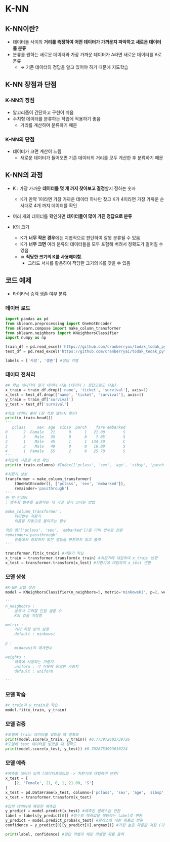 # K-NN

## K-NN이란?

- 데이터들 사이의 **거리를 측정하여 어떤 데이터가 가까운지 파악하고 새로운 데이터를 분류**
- 분류를 원하는 새로운 데이터와 가장 가까운 데이터가 A라면 새로운 데이터를 A로 분류
    - ⇒ 기존 데이터의 정답을 알고 있어야 하기 때문에 지도학습

## K-NN 장점과 단점

### K-NN의 장점

- 알고리즘이 간단하고 구현이 쉬움
- 수치형 데이터를 분류하는 작업에 적용하기 좋음
    - 거리를 계산하여 분류하기 때문

### K-NN의 단점

- 데이터가 크면 계산이 느림
    - 새로운 데이터가 들어오면 기존 데이터의 거리를 모두 계산한 후 분류하기 때문

## K-NN의 과정

- K : 가장 가까운 **데이터를 몇 개 까지 찾아보고 결정**할지 정하는 숫자
    - K가 만약 1이라면 가장 가까운 데이터 하나만 찾고 K가 4이라면 가장 가까운 순서대로 4개 까지 데이터를 확인
- 여러 개의 데이터를 확인하면 **데이터들이 많이 가진 정답으로 분류**

- K의 크기
    - K가 **너무 작은 경우**에는 지엽적으로 판단하여 잘못 분류될 수 있음
    - K가 **너무 크면** 여러 분류의 데이터들을 모두 포함해 버려서 정확도가 떨어질 수 있음
    - ⇒ **적당한 크기의 K를 사용해야함.**
        - 그리드 서치를 활용하여 적당한 크기의 K를 찾을 수 있음

## 코드 예제

- 타이타닉 승객 생존 여부 분류

### 데이터 로드

```python
import pandas as pd
from sklearn.preprocessing import OneHotEncoder
from sklearn.compose import make_column_transformer
from sklearn.neighbors import KNeighborsClassifier
import numpy as np

train_df = pd.read_excel('https://github.com/cranberryai/todak_todak_python/blob/master/machine_learning/binary_classification/%E1%84%90%E1%85%A1%E1%84%8B%E1%85%B5%E1%84%90%E1%85%A1%E1%84%82%E1%85%B5%E1%86%A8_b0fdSDZ.xlsx?raw=true', sheet_name='train')
test_df = pd.read_excel('https://github.com/cranberryai/todak_todak_python/blob/master/machine_learning/binary_classification/%E1%84%90%E1%85%A1%E1%84%8B%E1%85%B5%E1%84%90%E1%85%A1%E1%84%82%E1%85%B5%E1%86%A8_b0fdSDZ.xlsx?raw=true', sheet_name='test')

labels = ['사망', '생존'] #정답 라벨
```

### 데이터 전처리

```python
## 학습 데이터와 평가 데이터 나눔 (데이터 / 정답으로도 나눔)
x_train = train_df.drop(['name', 'ticket', 'survival'], axis=1)
x_test = test_df.drop(['name', 'ticket', 'survival'], axis=1)
y_train = train_df['survival']
y_test = test_df['survival']

#학습 데이터 출력 (잘 적용 됐는지 확인)
print(x_train.head()) 
'''
   pclass     sex  age  sibsp  parch    fare embarked
0       2  Female   21      0      1   21.00        S
1       3    Male   35      0      0    7.05        S
2       1    Male   45      1      1  134.50        C
3       2    Male   40      0      0   16.00        S
4       1  Female   55      2      0   25.70        S
'''
#학습에 사용할 속성 확인
print(x_train.columns) #Index(['pclass', 'sex', 'age', 'sibsp', 'parch', 'fare', 'embarked'], dtype='object')

#치환기 생성
transformer = make_column_transformer(
    (OneHotEncoder(), ['pclass', 'sex', 'embarked']),
    remainder='passthrough')
'''
원-핫-인코딩
: 범주형 변수를 표현하는 데 가장 널리 쓰이는 방법

make_column_transformer : 
    더미변수 치환기
    이름을 자동으로 붙여주는 함수

적은 행(['pclass', 'sex', 'embarked'])을 더미 변수로 전환
remainder='passthrough'
    튜플에서 정의하지 않은 열들을 변환하지 않고 출력
'''

transformer.fit(x_train) #치환기 학습
x_train = transformer.transform(x_train) #치환기에 대입하여 x_train 변환
x_test = transformer.transform(x_test) #치환기에 대입하여 x_test 변환
```

### 모델 생성

```python
#K-NN 모델 생성
model = KNeighborsClassifier(n_neighbors=5, metric='minkowski', p=2, weights='uniform')

'''
n_neighobrs : 
    분류시 고려할 인접 샘플 수
    K의 값을 지정함

metric : 
    거리 측정 방식 설정
    default : minkowsi 

p : 
    minkowsi의 매개변수

weights : 
    예측에 사용하는 가중치
    uniform : 각 이웃에 동일한 가중치
    default : uniform 
    
'''
```

### 모델 학습

```python
#x_train과 y_train로 학습
model.fit(x_train, y_train)
```

### 모델 검증

```python
#모델에 train 데이터를 넣었을 때 정확도
print(model.score(x_train, y_train)) #0.773972602739726
#모델에 test 데이터를 넣었을 때 정확도
print(model.score(x_test, y_test)) #0.7028753993610224
```

### 모델 예측

```python
#예측할 데이터 입력 (데이터프레임화 -> 치환기에 대입하여 변환)
x_test = [
    [2, 'Female', 21, 0, 1, 21.00, 'S']
]
x_test = pd.DataFrame(x_test, columns=['pclass', 'sex', 'age', 'sibsp', 'parch', 'fare', 'embarked'])
x_test = transformer.transform(x_test)

#입력 데이터에 해당한 예측값
y_predict = model.predict(x_test) #예측된 클래스값 반환
label = labels[y_predict[0]] #정수의 예측값을 해당하는 label로 변환
y_predict = model.predict_proba(x_test) #클래스에 대한 확률값 반환
confidence = y_predict[0][y_predict[0].argmax()] #가장 높은 확률값 저장 (가장 높은 확률값으로 클래스를 유추했을 것이므로)

print(label, confidence) #정답 라벨과 해당 라벨일 확률 출력
```
